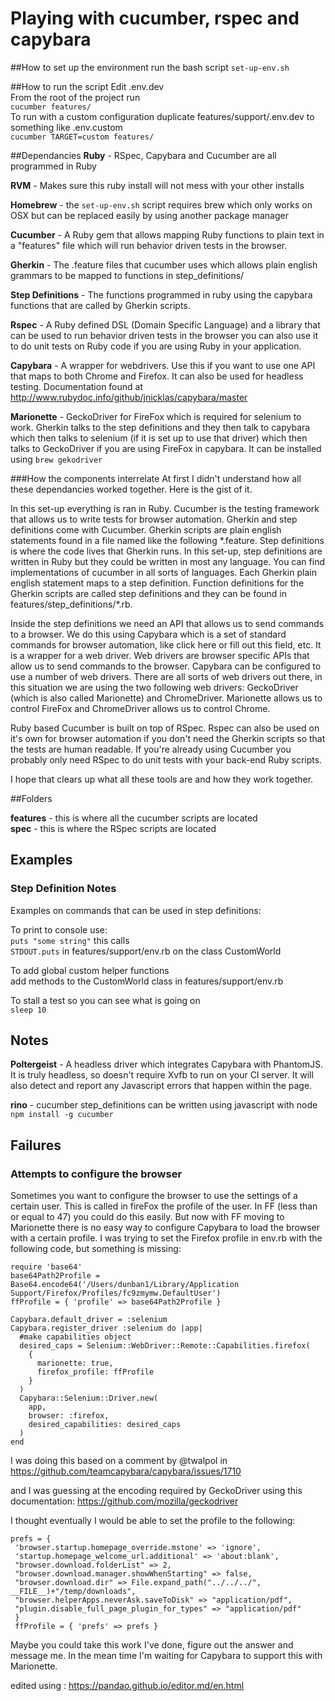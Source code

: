 # Playing with cucumber, rspec and capybara 


##How to set up the environment
run the bash script `set-up-env.sh`

##How to run the script
Edit .env.dev  
From the root of the project run  
`cucumber features/`  
To run with a custom configuration duplicate features/support/.env.dev to something like .env.custom  
`cucumber TARGET=custom features/`  

##Dependancies
**Ruby** - RSpec, Capybara and Cucumber are all programmed in Ruby

**RVM** - Makes sure this ruby install will not mess with your other installs

**Homebrew** - the `set-up-env.sh` script requires brew which only works on OSX but can be replaced easily by using another package manager 

**Cucumber** - A Ruby gem that allows mapping Ruby functions to plain text in a "features" file which will run behavior driven tests in the browser.

**Gherkin** - The .feature files that cucumber uses which allows plain english grammars to be mapped to functions in step_definitions/

**Step Definitions** - The functions programmed in ruby using the capybara functions that are called by Gherkin scripts.

**Rspec** - A Ruby defined DSL (Domain Specific Language) and a library that can be used to run behavior driven tests in the browser you can also use it to do unit tests on Ruby code if you are using Ruby in your application.

**Capybara** - A wrapper for webdrivers. Use this if you want to use one API that maps to both Chrome and Firefox. It can also be used for headless testing. Documentation found at http://www.rubydoc.info/github/jnicklas/capybara/master

**Marionette** - GeckoDriver for FireFox which is required for selenium to work. Gherkin talks to the step definitions and they then talk to capybara which then talks to selenium (if it is set up to use that driver) which then talks to GeckoDriver if you are using FireFox in capybara. It can be installed using `brew gekodriver`

###How the components interrelate
At first I didn't understand how all these dependancies worked together. Here is the gist of it.

In this set-up everything is ran in Ruby. Cucumber is the testing framework that allows us to write tests for browser automation. Gherkin and step definitions come with Cucumber. Gherkin scripts are plain english statements found in a file named like the following \*.feature. Step definitions is where the code lives that Gherkin runs. In this set-up, step definitions are written in Ruby but they could be written in most any language. You can find implementations of cucumber in all sorts of languages. Each Gherkin plain english statement maps to a step definition. Function definitions for the Gherkin scripts are called step definitions and they can be found in features/step_definitions/\*.rb. 

Inside the step definitions we need an API that allows us to send commands to a browser. We do this using Capybara which is a set of standard commands for browser automation, like click here or fill out this field, etc. It is a wrapper for a web driver. Web drivers are browser specific APIs that allow us to send commands to the browser. Capybara can be configured to use a number of web drivers. There are all sorts of web drivers out there, in this situation we are using the two following web drivers: GeckoDriver (which is also called Marionette) and ChromeDriver. Marionette allows us to control FireFox and ChromeDriver allows us to control Chrome. 

Ruby based Cucumber is built on top of RSpec. Rspec can also be used on it's own for browser automation if you don't need the Gherkin scripts so that the tests are human readable. If you're already using Cucumber you probably only need RSpec to do unit tests with your back-end Ruby scripts.

I hope that clears up what all these tools are and how they work together. 

##Folders 

**features** - this is where all the cucumber scripts are located  
**spec** - this is where the RSpec scripts are located

## Examples

### Step Definition Notes

Examples on commands that can be used in step definitions:  

To print to console use:  
`puts "some string"`
this calls  
`STDOUT.puts` in features/support/env.rb on the class CustomWorld

To add global custom helper functions  
add methods to the CustomWorld class in features/support/env.rb

To stall a test so you can see what is going on  
`sleep 10`

## Notes
**Poltergeist** - A headless driver which integrates Capybara with PhantomJS. It is truly headless, so doesn't require Xvfb to run on your CI server. It will also detect and report any Javascript errors that happen within the page.

**rino** - cucumber step_definitions can be written using javascript with node `npm install -g cucumber`

## Failures

### Attempts to configure the browser

Sometimes you want to configure the browser to use the settings of a certain user. This is called in fireFox the profile of the user. In FF (less than or equal to 47) you could do this easily. But now with FF moving to Marionette there is no easy way to configure Capybara to load the browser with a certain profile. I was trying to set the Firefox profile in env.rb with the following code, but something is missing:
```
require 'base64'
base64Path2Profile = Base64.encode64('/Users/dunban1/Library/Application Support/Firefox/Profiles/fc9zmymw.DefaultUser')
ffProfile = { 'profile' => base64Path2Profile }

Capybara.default_driver = :selenium
Capybara.register_driver :selenium do |app|
  #make capabilities object  
  desired_caps = Selenium::WebDriver::Remote::Capabilities.firefox(
    {
      marionette: true,
      firefox_profile: ffProfile
    }
  )
  Capybara::Selenium::Driver.new(
    app,
    browser: :firefox,
    desired_capabilities: desired_caps
  )
end
```

I was doing this based on a comment by @twalpol in https://github.com/teamcapybara/capybara/issues/1710

and I was guessing at the encoding required by GeckoDriver using this documentation:
https://github.com/mozilla/geckodriver

I thought eventually I would be able to set the profile to the following:
```
prefs = {
 'browser.startup.homepage_override.mstone' => 'ignore',
 'startup.homepage_welcome_url.additional' => 'about:blank',
 "browser.download.folderList" => 2,
 "browser.download.manager.showWhenStarting" => false,
 "browser.download.dir" => File.expand_path("../../../", __FILE__)+"/temp/downloads",
 "browser.helperApps.neverAsk.saveToDisk" => "application/pdf",
 "plugin.disable_full_page_plugin_for_types" => "application/pdf"
 }
 ffProfile = { 'prefs' => prefs }
```
Maybe you could take this work I've done, figure out the answer and message me. In the mean time I'm waiting for Capybara to support this with Marionette.

edited using : https://pandao.github.io/editor.md/en.html
